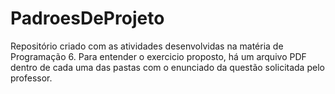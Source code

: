 # PadroesDeProjeto

Repositório criado com as atividades desenvolvidas na matéria de Programação 6.
Para entender o exercicio proposto, há um arquivo PDF dentro de cada uma das pastas com o enunciado da questão solicitada pelo professor.
